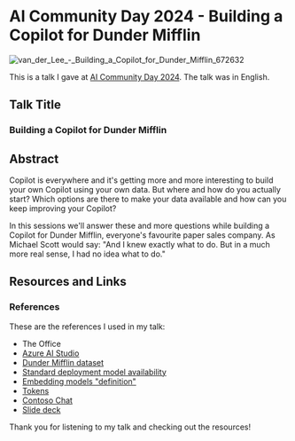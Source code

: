 # AI Community Day 2024 - Building a Copilot for Dunder Mifflin

![van_der_Lee_-_Building_a_Copilot_for_Dunder_Mifflin_672632](https://github.com/StuartvdLee/TalksAndEvents/assets/15244319/258ed116-5e19-4be0-b363-a5d1a8f304b1)

This is a talk I gave at [AI Community Day 2024](https://www.aicommunityday.nl/). The talk was in English.

## Talk Title

### Building a Copilot for Dunder Mifflin

## Abstract

Copilot is everywhere and it's getting more and more interesting to build your own Copilot using your own data. But where and how do you actually start? Which options are there to make your data available and how can you keep improving your Copilot?

In this sessions we'll answer these and more questions while building a Copilot for Dunder Mifflin, everyone's favourite paper sales company. As Michael Scott would say: "And I knew exactly what to do. But in a much more real sense, I had no idea what to do."

## Resources and Links

### References

These are the references I used in my talk:

- The Office
- [Azure AI Studio](https://ai.azure.com)
- [Dunder Mifflin dataset](https://github.com/tdmitch/DunderMifflin)
- [Standard deployment model availability](https://learn.microsoft.com/en-us/azure/ai-services/openai/concepts/models#standard-deployment-model-availability)
- [Embedding models "definition"](https://openai.com/blog/new-and-improved-embedding-model#:~:text=Embeddings%20are%20numerical%20representations%20of%20concepts%20converted%20to%20number%20sequences%2C%20which%20make%20it%20easy%20for%20computers%20to%20understand%20the%20relationships%20between%20those%20concepts.)
- [Tokens](https://openai.com/pricing#:~:text=You%20can%20think%20of%20tokens%20as%20pieces%20of%20words%2C%20where%201%2C000%20tokens%20is%20about%20750%20words.)
- [Contoso Chat](https://github.com/Azure-Samples/contoso-chat)
- [Slide deck](AICommunityDay2024.pdf)

Thank you for listening to my talk and checking out the resources!
